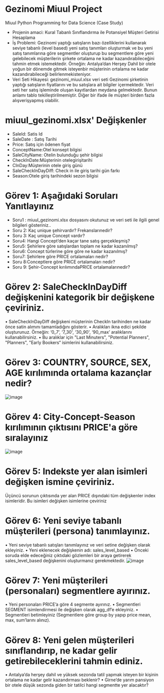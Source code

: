 # Gezinomi Miuul Project
Miuul Python Programming for Data Science  (Case Study)
* Projenin amaci: Kural Tabanlı Sınıflandırma ile Potansiyel Müşteri Getirisi Hesaplama
* İş Problemi: Gezinomi yaptığı satışların bazı özelliklerini kullanarak seviye tabanlı (level based) yeni satış tanımları oluşturmak ve bu yeni satış tanımlarına göre segmentler oluşturup bu segmentlere göre yeni gelebilecek müşterilerin şirkete ortalama ne kadar kazandırabileceğini tahmin etmek istemektedir. Örneğin: Antalya’dan Herşey Dahil bir otele yoğun bir dönemde gitmek isteyenbir müşterinin ortalama ne kadar kazandırabileceği belirlenmekisteniyor.
* Veri Seti Hikayesi: gezinomi_miuul.xlsx veri seti Gezinomi şirketinin yaptığı satışların fiyatlarını ve bu satışlara ait bilgiler içermektedir. Veri seti her satış işleminde oluşan kayıtlardan meydana gelmektedir. Bunun anlamı tablo tekilleştirilmemiştir. Diğer bir ifade ile müşteri birden fazla alışverişyapmış olabilir.

# miuul_gezinomi.xlsx' Değişkenler
* SaleId: Satis Id
* SaleDate : Satış Tarihi
* Price: Satış için ödenen fiyat
* ConceptName:Otel konsept bilgisi
* SaleCityName: Otelin bulunduğu şehir bilgisi
* CheckInDate:Müşterinin otelegirişitarihi
* CInDay:Müşterinin otele giriş günü
* SaleCheckInDayDiff: Check in ile giriş tarihi gün farkı
* Season:Otele giriş tarihindeki sezon bilgisi

# Görev 1: Aşağıdaki Soruları Yanıtlayınız
* Soru1 : miuul_gezinomi.xlsx dosyasını okutunuz ve veri seti ile ilgili genel bilgileri gösteriniz..
* Soru 2: Kaç unique şehirvardır? Frekanslarınedir?
* Soru 3: Kaç unique Concept vardır?
* Soru4: Hangi Concept’den kaçar tane satış gerçekleşmiş?
* Soru5: Şehirlere göre satışlardan toplam ne kadar kazanılmış?
* Soru6: Concept türlerine göre göre ne kadar kazanılmış?
* Soru7: Şehirlere göre PRICE ortalamaları nedir?
* Soru 8:Conceptlere göre PRICE ortalamaları nedir?
* Soru 9: Şehir-Concept kırılımındaPRICE ortalamalarınedir?

# Görev 2: SaleCheckInDayDiff değişkenini kategorik bir değişkene çeviriniz.
• SaleCheckInDayDiff değişkeni müşterinin 
CheckIn tarihinden ne kadar önce satin alımını tamamladığını gösterir.
• Aralıkları ikna edici şekilde oluşturunuz.
Örneğin: ‘0_7’, ‘7_30', ‘30_90', ‘90_max’ aralıklarını kullanabilirsiniz.
• Bu aralıklar için "Last Minuters", "Potential Planners", "Planners", "Early Bookers“ isimlerini kullanabilirsiniz.

# Görev 3: COUNTRY, SOURCE, SEX, AGE kırılımında ortalama kazançlar nedir?
![image](https://github.com/sirem21/Potential-Customer-ROI-Calculation/assets/134364808/d0f1dc20-529d-49a9-a566-06ad24be18fb)

# Görev 4: City-Concept-Season kırılımının çıktısını PRICE'a göre sıralayınız
![image](https://github.com/sirem21/Potential-Customer-ROI-Calculation/assets/134364808/373a8d50-f691-4b72-ae00-0288e065b90e)

# Görev 5: Indekste yer alan isimleri değişken ismine çeviriniz.
Üçüncü sorunun çıktısında yer alan PRICE dışındaki tüm değişkenler index isimleridir. Bu isimleri değişken isimlerine çeviriniz

# Görev 6: Yeni seviye tabanlı müşterileri (persona) tanımlayınız.
• Yeni seviye tabanlı satışları tanımlayınız ve veri setine değişken olarak ekleyiniz.
• Yeni eklenecek değişkenin adı: sales_level_based
• Önceki soruda elde edeceğiniz çıktıdaki gözlemleri bir araya getirerek sales_level_based değişkenini oluşturmanız gerekmektedir.
![image](https://github.com/sirem21/Potential-Customer-ROI-Calculation/assets/134364808/57499c4e-247c-4a32-b3a8-1883037a8e99)

# Görev 7: Yeni müşterileri (personaları) segmentlere ayırınız.
• Yeni personaları PRICE’a göre 4 segmente ayırınız.
• Segmentleri SEGMENT isimlendirmesi ile değişken olarak agg_df’e ekleyiniz.
• Segmentleri betimleyiniz (Segmentlere göre group by yapıp price mean, max, sum’larını alınız).

# Görev 8: Yeni gelen müşterileri sınıflandırıp, ne kadar gelir getirebileceklerini tahmin ediniz.
• Antalya’da herşey dahil ve yüksek sezonda tatil yapmak isteyen bir kişinin ortalama ne kadar gelir kazandırması beklenir?
• Girne’de yarım pansiyon bir otele düşük sezonda giden bir tatilci hangi segmentte yer alacaktır?
